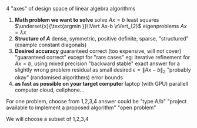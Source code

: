 4 "axes" of design space of linear algebra algorithms
1. **Math problem we want to solve**
	solve $Ax=b$
	least squares  $\underset{x}{\text{argmin }}\lVert Ax-b \rVert_{2}$ 
	eigenproblems $Ax=\lambda x$
2. **Structure of $A$**
	dense, 
	symmetric, 
	positive definite, 
	sparse, 
	"structured" (example constant diagonals)
3. **Desired accuracy**
	guaranteed correct (too expensive, will not cover)
	"guaranteed correct" except for "rare cases"
		eg: iterative refinement for $Ax=b$, using mixed precision
	"backward stable"
		exact answer for a slightly wrong problem
	residual as small desired
		$\epsilon = \lVert Ax-b \rVert_{2}$
	"probably okay" (randomised algorithms)
	error bounds
4. **as fast as possible on your target computer**
	laptop (with GPU)
	parallell computer
	cloud, cellphone...


For one problem, choose from 1,2,3,4
answer could be
	"type A/b" 
	"project available to implement a proposed algorithm"
	"open problem"

We will choose a subset of 1,2,3,4